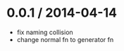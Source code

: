 
0.0.1 / 2014-04-14
==================

 * fix naming collision
 * change normal fn to generator fn
